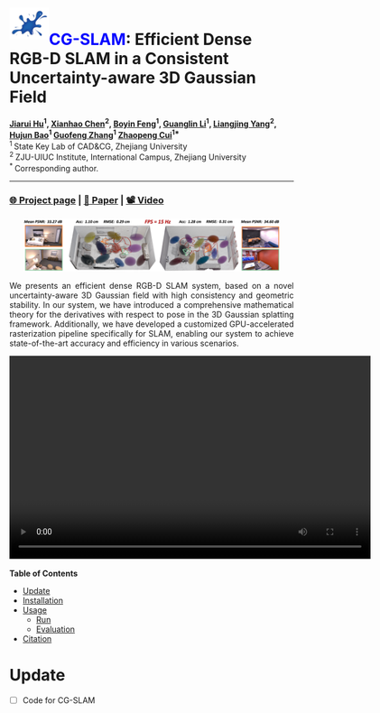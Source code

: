 # <sup><img src="./assets/Logo.png" alt="Logo" width="70px"></sup><font color="blue">CG-SLAM</font>: Efficient Dense RGB-D SLAM in a Consistent Uncertainty-aware 3D Gaussian Field

**[Jiarui Hu]()<sup>1</sup>, [Xianhao Chen]()<sup>2</sup>,
[Boyin Feng]()<sup>1</sup>,
[Guanglin Li]()<sup>1</sup>,
[Liangjing Yang]()<sup>2</sup>,
[Hujun Bao]()<sup>1</sup>
[Guofeng Zhang]()<sup>1</sup>
[Zhaopeng Cui]()<sup>1\*</sup>**<br>
<sup>1 </sup>State Key Lab of CAD\&CG, Zhejiang University<br>
<sup>2 </sup>ZJU-UIUC Institute, International Campus, Zhejiang University<br>
<sup>* </sup>Corresponding author.<br>

-----

### [🌐 Project page](https://zju3dv.github.io/cg-slam) | [📝 Paper]() | [📽️ Video]()

<p align="center">
  <a href="">
    <img src="https://raw.githubusercontent.com/hjr37/open_access_assets/main/cg-slam/images/teaser.jpg" alt="CG-SLAM teaser" width="90%">
  </a>
</p>

<p style="text-align: justify;">We presents an efficient dense RGB-D SLAM system, based on a novel uncertainty-aware 3D Gaussian field with high consistency and geometric stability. In our system, we have introduced a comprehensive mathematical theory for the derivatives with respect to pose in the 3D Gaussian splatting framework. Additionally, we have developed a customized GPU-accelerated rasterization pipeline specifically for SLAM, enabling our system to achieve state-of-the-art accuracy and efficiency in various scenarios.</p>

<video src="https://raw.githubusercontent.com/hjr37/open_access_assets/main/cg-slam/video/rviz.mp4" width="640" height="360" controls></video>

**Table of Contents**

- [Update](#Update)
- [Installation](#installation)
- [Usage](#usage)
    - [Run](#downloading-example-datasets)
    - [Evaluation](#training-a-feature-field)
- [Citation](#citation)


# Update

- [ ] Code for CG-SLAM
